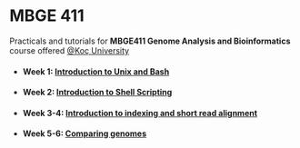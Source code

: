 # MBGE 411
Practicals and tutorials for **MBGE411 Genome Analysis and Bioinformatics** course offered [@Koç University](https://www.ku.edu.tr/en/)


- #### **Week 1:** [Introduction to Unix and Bash](https://github.com/iksaglam/MBGE_411/blob/main/Files/Unix_Bash.md)
- #### **Week 2:** [Introduction to Shell Scripting](https://github.com/iksaglam/MBGE_411/blob/main/Files/Shell_scripting.md)
- #### **Week 3-4:** [Introduction to indexing and short read alignment](https://github.com/iksaglam/MBGE_411/blob/main/Files/Alignment.md)
- #### **Week 5-6:** [Comparing genomes](https://github.com/iksaglam/MBGE_411/blob/main/Files/Comparing_genomes.md)
